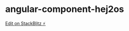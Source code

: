 # angular-component-hej2os

[Edit on StackBlitz ⚡️](https://stackblitz.com/edit/angular-component-hej2os)